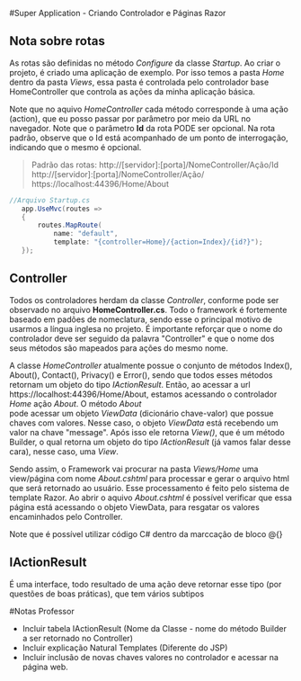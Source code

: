 #Super Application - Criando Controlador e Páginas Razor

## Nota sobre rotas

As rotas são definidas no método _Configure_ da classe _Startup_. Ao criar o projeto, é criado uma aplicação de exemplo. 
Por isso temos a pasta _Home_ dentro da pasta _Views_, essa pasta é controlada pelo controlador base HomeController que 
controla as ações da minha aplicação básica.

Note que no aquivo _HomeController_ cada método corresponde à uma ação (action), que eu posso passar por parâmetro 
por meio da URL no navegador. Note que o parâmetro **Id** da rota PODE ser opcional. Na rota padrão, observe que o 
Id está acompanhado de um ponto de interrogação, indicando que o mesmo é opcional.

 > Padrão das rotas:
 > http://[servidor]:[porta]/NomeController/Ação/Id
 > http://[servidor]:[porta]/NomeController/Ação/
 > https://localhost:44396/Home/About
 
  ```C#
 //Arquivo Startup.cs
     app.UseMvc(routes =>
     {
         routes.MapRoute(
             name: "default",
             template: "{controller=Home}/{action=Index}/{id?}");
     });
 
 ```
 
 ## Controller
  Todos os controladores herdam da classe _Controller_, conforme pode ser observado no arquivo **HomeController.cs**. 
  Todo o framework é fortemente baseado em padões de nomeclatura, sendo esse o principal motivo de usarmos a língua inglesa no projeto.
  É importante reforçar que o nome do controlador deve ser seguido da palavra "Controller" e que o nome dos seus métodos são mapeados 
  para ações do mesmo nome.
  
  A classe _HomeController_ atualmente possue o conjunto de métodos Index(), About(), Contact(), Privacy() e Error(), sendo que todos 
esses métodos retornam um objeto do tipo _IActionResult_.
 Então, ao acessar a url https://localhost:44396/Home/About, estamos acessando o controlador _Home_ ação _About_. O método _About_  
 pode acessar um objeto _ViewData_ (dicionário chave-valor) que possue chaves com valores. Nesse caso, o objeto _ViewData_ está 
 recebendo um valor na chave "message". Após isso ele retorna _View()_, que é um método Builder, o qual retorna um objeto do tipo 
 _IActionResult_ (já vamos falar desse cara), nesse caso, uma _View_.
 
 Sendo assim, o Framework vai procurar na pasta _Views/Home_ uma view/página com nome _About.cshtml_ para processar e gerar o arquivo 
 html que será retornado ao usuário. Esse processamento é feito pelo sistema de template Razor. Ao abrir o aquivo  _About.cshtml_ 
 é possível verificar que essa página está acessando o objeto ViewData, para resgatar os valores encaminhados pelo Controller.

Note que é possível utilizar código C# dentro da marccação de bloco @{}

## IActionResult

É uma interface, todo resultado de uma ação deve retornar esse tipo (por questões de boas práticas), que tem vários subtipos




#Notas Professor
 - Incluir tabela IActionResult (Nome da Classe - nome do método Builder a ser retornado no Controller)
 - Incluir explicação Natural Templates (Diferente do JSP)
 - Incluir inclusão de novas chaves valores no controlador e acessar na página web.
